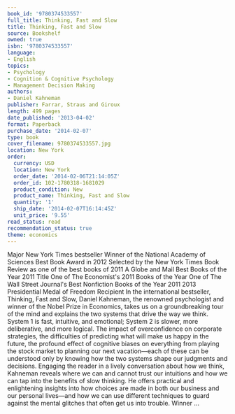 ```yaml
---
book_id: '9780374533557'
full_title: Thinking, Fast and Slow
title: Thinking, Fast and Slow
source: Bookshelf
owned: true
isbn: '9780374533557'
language:
- English
topics:
- Psychology
- Cognition & Cognitive Psychology
- Management Decision Making
authors:
- Daniel Kahneman
publisher: Farrar, Straus and Giroux
length: 499 pages
date_published: '2013-04-02'
format: Paperback
purchase_date: '2014-02-07'
type: book
cover_filename: 9780374533557.jpg
location: New York
order:
  currency: USD
  location: New York
  order_date: '2014-02-06T21:14:05Z'
  order_id: 102-1780318-1681029
  product_condition: New
  product_name: Thinking, Fast and Slow
  quantity: '1'
  ship_date: '2014-02-07T16:14:45Z'
  unit_price: '9.55'
read_status: read
recommendation_status: true
theme: economics
---
```

Major New York Times bestseller
Winner of the National Academy of Sciences Best Book Award in 2012
Selected by the New York Times Book Review as one of the best books of 2011
A Globe and Mail Best Books of the Year 2011 Title
One of The Economist's 2011 Books of the Year
One of The Wall Street Journal's Best Nonfiction Books of the Year 2011
2013 Presidential Medal of Freedom Recipient
In the international bestseller, Thinking, Fast and Slow, Daniel Kahneman, the renowned psychologist and winner of the Nobel Prize in Economics, takes us on a groundbreaking tour of the mind and explains the two systems that drive the way we think. System 1 is fast, intuitive, and emotional; System 2 is slower, more deliberative, and more logical. The impact of overconfidence on corporate strategies, the difficulties of predicting what will make us happy in the future, the profound effect of cognitive biases on everything from playing the stock market to planning our next vacation—each of these can be understood only by knowing how the two systems shape our judgments and decisions.
Engaging the reader in a lively conversation about how we think, Kahneman reveals where we can and cannot trust our intuitions and how we can tap into the benefits of slow thinking. He offers practical and enlightening insights into how choices are made in both our business and our personal lives—and how we can use different techniques to guard against the mental glitches that often get us into trouble. Winner ...

